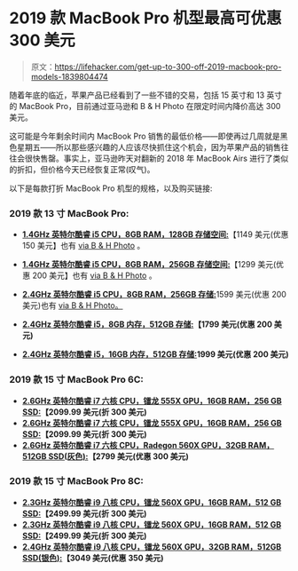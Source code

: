 # 2019 款 MacBook Pro 机型最高可优惠 300 美元

> 原文：<https://lifehacker.com/get-up-to-300-off-2019-macbook-pro-models-1839804474>

随着年底的临近，苹果产品已经看到了一些不错的交易，包括 15 英寸和 13 英寸的 MacBook Pro，目前通过亚马逊和 B & H Photo 在限定时间内降价高达 300 美元。



这可能是今年剩余时间内 MacBook Pro 销售的最低价格——即使再过几周就是黑色星期五——所以那些感兴趣的人应该尽快抓住这个机会，因为苹果产品的销售往往会很快售罄。事实上，亚马逊昨天对翻新的 2018 年 MacBook Airs 进行了类似的折扣，但价格今天已经恢复正常(叹气)。

以下是每款打折 MacBook Pro 机型的规格，以及购买链接:

### **2019 款 13 寸 MacBook Pro:**

*   [**1.4GHz 英特尔酷睿 i5 CPU，8GB RAM，128GB 存储空间:**](https://www.amazon.com/Apple-MacBook-13-inch-1-4GHz-quad-core/dp/B07V49KGVQ/?asc_campaign=InlineText&asc_refurl=https://lifehacker.com/get-up-to-300-off-2019-macbook-pro-models-1839804474&asc_source=&tag=kinjalifehackerlink-20)【1149 美元(优惠 150 美元】也有 [via B & H Photo](https://www.bhphotovideo.com/c/product/1492878-REG/apple_muhn2ll_a_13_3_macbook_pro_with.html/c/product/1492878-REG/) 。

*   [**1.4GHz 英特尔酷睿 i5 CPU，8GB RAM，256GB 存储空间:**](https://www.amazon.com/Apple-MacBook-13-inch-1-4GHz-quad-core/dp/B07V393KT6/?asc_campaign=InlineText&asc_refurl=https://lifehacker.com/get-up-to-300-off-2019-macbook-pro-models-1839804474&asc_source=&tag=kinjalifehackerlink-20)【1299 美元(优惠 200 美元】也有 [via B & H Photo](https://www.bhphotovideo.com/c/product/1492879-REG/apple_muhp2ll_a_13_3_macbook_pro_with.html/c/product/1492879-REG) 。

*   [**2.4GHz 英特尔酷睿 i5 CPU，8GB RAM，256GB 存储:**](https://www.amazon.com/Apple-Quad-Core-8th-Generation-Intel-Core-I5-Processor/dp/B07S1YPSGT/?asc_campaign=InlineText&asc_refurl=https://lifehacker.com/get-up-to-300-off-2019-macbook-pro-models-1839804474&asc_source=&tag=kinjalifehackerlink-20)1599 美元(优惠 200 美元)也有 [via B & H Photo。](https://www.bhphotovideo.com/c/product/1480937-REG/apple_mv962ll_a_13_3_macbook_pro_with.html/c/product/1480937-REG/)

*   [**2.4GHz 英特尔酷睿 i5，8GB 内存，512GB 存储:**](https://www.bhphotovideo.com/c/product/1480939-REG/apple_mv972ll_a_13_3_macbook_pro_with.html/c/product/1480939-REG/)**【1799 美元(优惠 200 美元)** 
*   **[**2.4GHz 英特尔酷睿 i5，16GB 内存，512GB 存储:**](https://www.bhphotovideo.com/c/product/1481045-REG/apple_z0wq_mv96_04_bh_13_3_macbook_pro_with.html/c/product/1481045-REG)1999 美元(优惠 200 美元)**

### ****2019 款 15 寸 MacBook Pro 6C:****

*   **[**2.6GHz 英特尔酷睿 i7 六核 CPU，镭龙 555X GPU，16GB RAM，256 GB SSD:**](https://www.bhphotovideo.com/c/product/1480941-REG/apple_mv902ll_a_15_4_macbook_pro_with.html/c/product/1480941-REG/)【2099.99 美元(折 300 美元)** 
*   **[**2.6GHz 英特尔酷睿 i7 六核 CPU，镭龙 555X GPU，16GB RAM，256 GB SSD:**](https://www.amazon.com/Apple-MacBook-9th-Generation-Intel-Core-I7-Processor/dp/B07RZWHHHP/?asc_campaign=InlineText&asc_refurl=https://lifehacker.com/get-up-to-300-off-2019-macbook-pro-models-1839804474&asc_source=&tag=kinjalifehackerlink-20)【2099.99 美元(折 300 美元)** 
*   **[**2.6GHz 英特尔酷睿 i7 六核 CPU，Radegon 560X GPU，32GB RAM，512GB SSD(灰色):**](https://www.bhphotovideo.com/c/product/1481089-REG/apple_z0wv_mv90_16_bh_15_4_macbook_pro_with.html/c/product/1481089-REG/)【2799 美元(优惠 300 美元)** 

### ****2019 款 15 寸 MacBook Pro 8C:****

*   **[**2.3GHz 英特尔酷睿 i9 八核 CPU，镭龙 560X GPU，16GB RAM，512 GB SSD:**](https://www.bhphotovideo.com/c/product/1480943-REG/apple_mv912ll_a_15_4_macbook_pro_with.html/c/product/1480943-REG/)【2499.99 美元(折 300 美元)** 
*   **[**2.3GHz 英特尔酷睿 i9 八核 CPU，镭龙 560X GPU，16GB RAM，512 GB SSD:**](https://www.amazon.com/Apple-MacBook-9th-Generation-Intel-Core-I9-Processor/dp/B07S58MHXF/?asc_campaign=InlineText&asc_refurl=https://lifehacker.com/get-up-to-300-off-2019-macbook-pro-models-1839804474&asc_source=&tag=kinjalifehackerlink-20)【2499.99 美元(折 300 美元)** 
*   **[**2.4GHz 英特尔酷睿 i9 八核 CPU，镭龙 560X GPU，32GB RAM，512GB SSD(银色):**](https://www.bhphotovideo.com/c/product/1481406-REG/apple_z0wx_mv92_36_bh_15_4_macbook_pro_with.html/c/product/1481406-REG)【3049 美元(优惠 350 美元)**